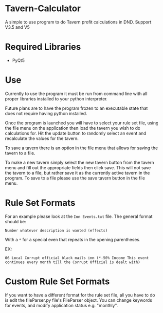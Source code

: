 # Tavern-Calculator

A simple to use program to do Tavern profit calculations in DND.  Support V3.5 and V5

# Required Libraries

- PyQt5

# Use

Currently to use the program it must be run from command line with all proper libraries installed to your python interpreter.  

Future plans are to have the program frozen to an executable state that does not require having python installed.

Once the program is launched you will have to select your rule set file, using the file menu on the application then load the tavern you wish to do calculations for.  Hit the update button to randomly select an event and recalculate the values for the tavern. 

To save a tavern there is an option in the file menu that allows for saving the tavern to a file.

To make a new tavern simply select the new tavern button from the tavern menu and fill out the appropriate fields then click save.  This will not save the tavern to a file, but rather save it as the currently active tavern in the program.  To save to a file please use the save tavern button in the file menu.

# Rule Set Formats

For an example please look at the `Inn Events.txt` file.  The general format should be:

```Number whatever description is wanted (effects)``` 

With a  `*` for a special even that repeats in the opening parentheses.

EX:

`06 Local Corrupt official black mails inn (*-50% Income This event continues every month till the Corrupt Official is dealt with)`

# Custom Rule Set Formats

If you want to have a different format for the rule set file, all you have to do is edit the fileParser.py file's FileParser object.  You can change keywords for events, and modify application status e.g. "monthly".